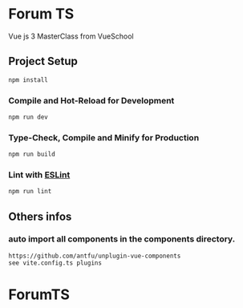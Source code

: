 # Forum TS

Vue js 3 MasterClass from VueSchool

## Project Setup

```sh
npm install
```

### Compile and Hot-Reload for Development

```sh
npm run dev
```

### Type-Check, Compile and Minify for Production

```sh
npm run build
```

### Lint with [ESLint](https://eslint.org/)

```sh
npm run lint
```

## Others infos

### auto import all components in the components directory.
```
https://github.com/antfu/unplugin-vue-components
see vite.config.ts plugins
```
# ForumTS
